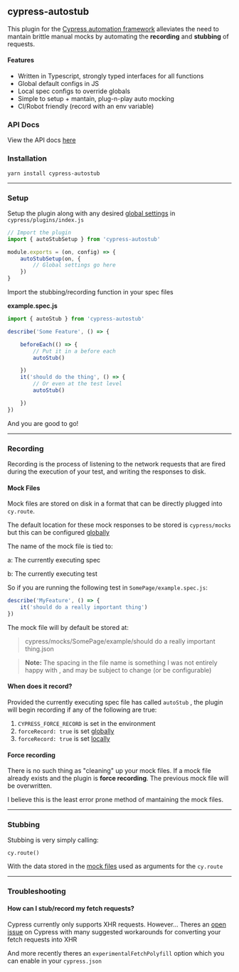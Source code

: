 ## cypress-autostub
This plugin for the [Cypress automation framework](https://www.cypress.io/) alleviates the need to mantain brittle manual mocks by automating the **recording** and **stubbing** of requests.


#### Features
- Written in Typescript, strongly typed interfaces for all functions
- Global default configs in JS
- Local spec configs to override globals
- Simple to setup + mantain, plug-n-play auto mocking
- CI/Robot friendly (record with an env variable)

### API Docs
View the API docs [here](https://dan-cooke.github.io/cypress-autostub/index.html)

### Installation

```
yarn install cypress-autostub
```

----

### Setup
Setup the plugin along with any desired [global settings](https://dan-cooke.github.io/cypress-autostub/interfaces/_types_.autostubglobalconfig.html) in `cypress/plugins/index.js`

```javascript
// Import the plugin
import { autoStubSetup } from 'cypress-autostub'

module.exports = (on, config) => {
    autoStubSetup(on, {
        // Global settings go here
    })
}
```


Import the stubbing/recording function in your spec files

**example.spec.js**
```javascript
import { autoStub } from 'cypress-autostub'

describe('Some Feature', () => {

    beforeEach(() => {
        // Put it in a before each
        autoStub()

    })
    it('should do the thing', () => {
        // Or even at the test level
        autoStub()

    })
})
```

And you are good to go!

----


### Recording
Recording is the process of listening to the network requests that are fired during the execution of your test, and writing the responses to disk.

#### Mock Files
Mock files are stored on disk in a format that can be directly plugged into `cy.route`.

The default location for these mock responses to be stored is `cypress/mocks` but this can be configured [globally](#global-settings)

The name of the mock file is tied to:

a: The currently executing spec

b: The currently executing test

So if you are running the following test in `SomePage/example.spec.js`:

```javascript
describe('MyFeature', () => {
    it('should do a really important thing')
})
```

The mock file will by default be stored at:

>cypress/mocks/SomePage/example/should do a really important thing.json


> **Note:** The spacing in the file name is something I was not entirely happy with , and may be subject to change (or be configurable)

#### When does it record?
Provided the currently executing spec file has called `autoStub` , the plugin will begin recording if any of the following are true:

1. `CYPRESS_FORCE_RECORD` is set in the environment
2. `forceRecord: true` is set [globally](https://dan-cooke.github.io/cypress-autostub/interfaces/_types_.autostubglobalconfig.html)
3. `forceRecord: true` is set [locally](#local-settings)

#### Force recording
There is no such thing as "cleaning" up your mock files. If a mock file already exists and the plugin is **force recording**. The previous mock file will be overwritten.

I believe this is the least error prone method of mantaining the mock files.

----

### Stubbing
Stubbing is very simply calling:
```
cy.route()
```

With the data stored in the [mock files](#mock-files) used as arguments for the `cy.route`


----

### Troubleshooting

#### How can I stub/record my fetch requests?
Cypress currently only supports XHR requests. However...
Theres an [open issue](https://github.com/cypress-io/cypress/issues/95) on Cypress with many suggested workarounds for converting your fetch requests into XHR

And more recently theres an `experimentalFetchPolyfill` option which you can enable in your `cypress.json`
